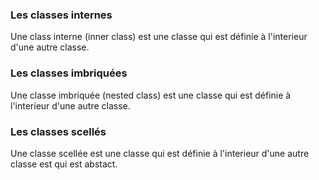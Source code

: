 ### Les classes internes
Une class interne (inner class) est une classe qui est définie à l'interieur d'une autre classe.<br>

### Les classes imbriquées
Une classe imbriquée (nested class) est une classe qui est définie à l'interieur d'une autre classe.<br>

### Les classes scellés
Une classe scellée est une classe qui est définie à l'interieur d'une autre classe est qui est abstact.<br>
